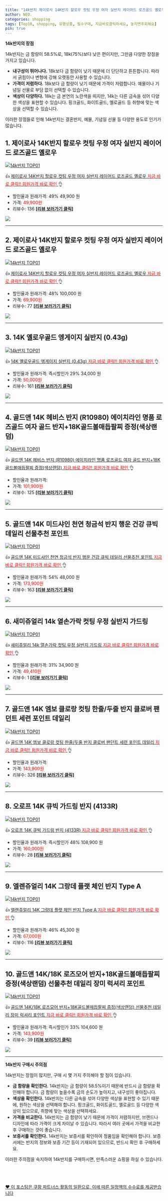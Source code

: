 ```yaml
---
title: "14k반지 제이로사 14K반지 할로우 컷팅 우정 여자 실반지 레이어드 로즈골드 옐로우 필수 필요 추천 제품 비교 최저 가격 비교 장점 구매 후기 구매평"
author: NEO.
categories: shopping
tags: [Top10, shopping, 유행상품, 필수구매, 지금바로클릭하세요, 놓치면후회해요]
pin: true
---
```

**14k반지의 장점**

14k반지는 금 함량이 58.5%로, 18k(75%)보다 낮은 편이지만, 그만큼 다양한 장점을 가지고 있습니다.

* **내구성이 뛰어나다.** 18k보다 금 함량이 낮기 때문에 더 단단하고 튼튼합니다. 따라서 긁힘이나 변형에 강해 오랫동안 사용할 수 있습니다.
* **가격이 저렴하다.** 18k보다 금 함량이 낮기 때문에 가격이 저렴합니다. 예물이나 기념일 선물로 부담 없이 선택할 수 있습니다.
* **색상이 다양하다.** 18k는 금 본연의 노란색을 띠지만, 14k는 다른 금속을 섞어 다양한 색상을 표현할 수 있습니다. 핑크골드, 화이트골드, 옐로골드 등 취향에 맞는 색상을 선택할 수 있습니다.

이러한 장점들로 인해 14k반지는 결혼반지, 예물, 기념일 선물 등 다양한 용도로 인기가 많습니다.

   

## 1. 제이로사 14K반지 할로우 컷팅 우정 여자 실반지 레이어드 로즈골드 옐로우

[![14k반지 TOP01](https://thumbnail7.coupangcdn.com/thumbnails/remote/490x490ex/image/vendor_inventory/3f6b/95e068668b0592e1ca9146c7e0dc54f3595137addd021cc0018d43b80818.jpg)](https://link.coupang.com/re/AFFSDP?lptag=AF3617701&subid=GithubCoopas&pageKey=6536268660&traceid=V0-153&itemId=14535737281&vendorItemId=86545472810)


👍 [제이로사 14K반지 할로우 컷팅 우정 여자 실반지 레이어드 로즈골드 옐로우 <font color=red> 지금 바로 클릭!! 회원가격 바로 확인 </font> ](https://link.coupang.com/re/AFFSDP?lptag=AF3617701&subid=GithubCoopas&pageKey=6536268660&traceid=V0-153&itemId=14535737281&vendorItemId=86545472810) 👌 


- 할인율과 원래가격: 49%  49,900   원
- 가격: <span style='color:red'>49,900원</span>
- 리뷰수: 136  [**[리뷰 보러가기 클릭]**](https://link.coupang.com/re/AFFSDP?lptag=AF3617701&subid=GithubCoopas&pageKey=6536268660&traceid=V0-153&itemId=14535737281&vendorItemId=86545472810)

[![](/discount_price.png)](https://link.coupang.com/re/AFFSDP?lptag=AF3617701&subid=GithubCoopas&pageKey=6536268660&traceid=V0-153&itemId=14535737281&vendorItemId=86545472810)

---


   

## 2. 제이로사 14K반지 할로우 컷팅 우정 여자 실반지 레이어드 로즈골드 옐로우

[![14k반지 TOP01](https://thumbnail7.coupangcdn.com/thumbnails/remote/490x490ex/image/vendor_inventory/3f6b/95e068668b0592e1ca9146c7e0dc54f3595137addd021cc0018d43b80818.jpg)](https://link.coupang.com/re/AFFSDP?lptag=AF3617701&subid=GithubCoopas&pageKey=6536268660&traceid=V0-153&itemId=14535737247&vendorItemId=86545473190)


👍 [제이로사 14K반지 할로우 컷팅 우정 여자 실반지 레이어드 로즈골드 옐로우 <font color=red> 지금 바로 클릭!! 회원가격 바로 확인 </font> ](https://link.coupang.com/re/AFFSDP?lptag=AF3617701&subid=GithubCoopas&pageKey=6536268660&traceid=V0-153&itemId=14535737247&vendorItemId=86545473190) 👌 


- 할인율과 원래가격: 48%  100,000   원
- 가격: <span style='color:red'>69,900원</span>
- 리뷰수: 77  [**[리뷰 보러가기 클릭]**](https://link.coupang.com/re/AFFSDP?lptag=AF3617701&subid=GithubCoopas&pageKey=6536268660&traceid=V0-153&itemId=14535737247&vendorItemId=86545473190)

[![](/discount_price.png)](https://link.coupang.com/re/AFFSDP?lptag=AF3617701&subid=GithubCoopas&pageKey=6536268660&traceid=V0-153&itemId=14535737247&vendorItemId=86545473190)

---


   

## 3. 14K 옐로우골드 엥게이지 실반지 (0.43g)

[![14k반지 TOP01](https://thumbnail9.coupangcdn.com/thumbnails/remote/490x490ex/image/vendor_inventory/46f5/0bd5bde3a19c6260810eadff39c6e499bec3dbd213d51354fdfd49992272.JPG)](https://link.coupang.com/re/AFFSDP?lptag=AF3617701&subid=GithubCoopas&pageKey=7141381521&traceid=V0-153&itemId=17930069723&vendorItemId=85092380295)


👍 [14K 옐로우골드 엥게이지 실반지 (0.43g) <font color=red> 지금 바로 클릭!! 회원가격 바로 확인 </font> ](https://link.coupang.com/re/AFFSDP?lptag=AF3617701&subid=GithubCoopas&pageKey=7141381521&traceid=V0-153&itemId=17930069723&vendorItemId=85092380295) 👌 


- 할인율과 원래가격: 즉시할인가 29%  34,000   원
- 가격: <span style='color:red'>50,000원</span>
- 리뷰수: 161  [**[리뷰 보러가기 클릭]**](https://link.coupang.com/re/AFFSDP?lptag=AF3617701&subid=GithubCoopas&pageKey=7141381521&traceid=V0-153&itemId=17930069723&vendorItemId=85092380295)

[![](/discount_price.png)](https://link.coupang.com/re/AFFSDP?lptag=AF3617701&subid=GithubCoopas&pageKey=7141381521&traceid=V0-153&itemId=17930069723&vendorItemId=85092380295)

---


   

## 4. 골드앤 14K 헤비스 반지 (R10980) 에이치라인 명품 로즈골드 여자 골드 반지+18K골드볼매듭팔찌 증정(색상랜덤)

[![14k반지 TOP01](https://thumbnail9.coupangcdn.com/thumbnails/remote/490x490ex/image/vendor_inventory/9ed3/744b4ed388d8c29bc5de9f0c534289a4e31b41af795d6802f7565406fb21.png)](https://link.coupang.com/re/AFFSDP?lptag=AF3617701&subid=GithubCoopas&pageKey=5149314727&traceid=V0-153&itemId=7073266985&vendorItemId=76866942984)


👍 [골드앤 14K 헤비스 반지 (R10980) 에이치라인 명품 로즈골드 여자 골드 반지+18K골드볼매듭팔찌 증정(색상랜덤) <font color=red> 지금 바로 클릭!! 회원가격 바로 확인 </font> ](https://link.coupang.com/re/AFFSDP?lptag=AF3617701&subid=GithubCoopas&pageKey=5149314727&traceid=V0-153&itemId=7073266985&vendorItemId=76866942984) 👌 


- 할인율과 원래가격: 
- 가격: <span style='color:red'>101,900원</span>
- 리뷰수: 125  [**[리뷰 보러가기 클릭]**](https://link.coupang.com/re/AFFSDP?lptag=AF3617701&subid=GithubCoopas&pageKey=5149314727&traceid=V0-153&itemId=7073266985&vendorItemId=76866942984)

[![](/discount_price.png)](https://link.coupang.com/re/AFFSDP?lptag=AF3617701&subid=GithubCoopas&pageKey=5149314727&traceid=V0-153&itemId=7073266985&vendorItemId=76866942984)

---


   

## 5. 골드앤 14K 미드샤인 천연 청금석 반지 행운 건강 큐빅 데일리 선물추천 포인트

[![14k반지 TOP01](https://thumbnail10.coupangcdn.com/thumbnails/remote/490x490ex/image/vendor_inventory/2e8b/4a1bceaf24331c7d70a3edda2518ba40129e3f579d6edac238dcf6350f6c.jpg)](https://link.coupang.com/re/AFFSDP?lptag=AF3617701&subid=GithubCoopas&pageKey=4533833532&traceid=V0-153&itemId=5479690780&vendorItemId=72779406569)


👍 [골드앤 14K 미드샤인 천연 청금석 반지 행운 건강 큐빅 데일리 선물추천 포인트 <font color=red> 지금 바로 클릭!! 회원가격 바로 확인 </font> ](https://link.coupang.com/re/AFFSDP?lptag=AF3617701&subid=GithubCoopas&pageKey=4533833532&traceid=V0-153&itemId=5479690780&vendorItemId=72779406569) 👌 


- 할인율과 원래가격: 54%  48,000   원
- 가격: <span style='color:red'>173,900원</span>
- 리뷰수: 163  [**[리뷰 보러가기 클릭]**](https://link.coupang.com/re/AFFSDP?lptag=AF3617701&subid=GithubCoopas&pageKey=4533833532&traceid=V0-153&itemId=5479690780&vendorItemId=72779406569)

[![](/discount_price.png)](https://link.coupang.com/re/AFFSDP?lptag=AF3617701&subid=GithubCoopas&pageKey=4533833532&traceid=V0-153&itemId=5479690780&vendorItemId=72779406569)

---


   

## 6. 새미쥬얼리 14k 열손가락 컷팅 우정 실반지 가드링

[![14k반지 TOP01](https://thumbnail8.coupangcdn.com/thumbnails/remote/490x490ex/image/vendor_inventory/5665/d87e43d6940cbdc847a4a2b407d1a1bcfff128b3089ec00d91ce2505792d.jpg)](https://link.coupang.com/re/AFFSDP?lptag=AF3617701&subid=GithubCoopas&pageKey=1268535141&traceid=V0-153&itemId=2272394548&vendorItemId=70269597875)


👍 [새미쥬얼리 14k 열손가락 컷팅 우정 실반지 가드링 <font color=red> 지금 바로 클릭!! 회원가격 바로 확인 </font> ](https://link.coupang.com/re/AFFSDP?lptag=AF3617701&subid=GithubCoopas&pageKey=1268535141&traceid=V0-153&itemId=2272394548&vendorItemId=70269597875) 👌 


- 할인율과 원래가격: 31%  34,900   원
- 가격: <span style='color:red'>49,410원</span>
- 리뷰수: 1  [**[리뷰 보러가기 클릭]**](https://link.coupang.com/re/AFFSDP?lptag=AF3617701&subid=GithubCoopas&pageKey=1268535141&traceid=V0-153&itemId=2272394548&vendorItemId=70269597875)

[![](/discount_price.png)](https://link.coupang.com/re/AFFSDP?lptag=AF3617701&subid=GithubCoopas&pageKey=1268535141&traceid=V0-153&itemId=2272394548&vendorItemId=70269597875)

---


   

## 7. 골드앤 14K 엠보 클로랑 컷팅 한줄/두줄 반지 클로버 팬던트 세련 포인트 데일리

[![14k반지 TOP01](https://thumbnail10.coupangcdn.com/thumbnails/remote/490x490ex/image/vendor_inventory/d0cd/5ab19b97e2807dddae22983c8732aa5c5d8a443ca25af6770bb5fb6f348a.jpg)](https://link.coupang.com/re/AFFSDP?lptag=AF3617701&subid=GithubCoopas&pageKey=6859285143&traceid=V0-153&itemId=16370200842&vendorItemId=83561725436)


👍 [골드앤 14K 엠보 클로랑 컷팅 한줄/두줄 반지 클로버 팬던트 세련 포인트 데일리 <font color=red> 지금 바로 클릭!! 회원가격 바로 확인 </font> ](https://link.coupang.com/re/AFFSDP?lptag=AF3617701&subid=GithubCoopas&pageKey=6859285143&traceid=V0-153&itemId=16370200842&vendorItemId=83561725436) 👌 


- 할인율과 원래가격: 
- 가격: <span style='color:red'>143,900원</span>
- 리뷰수: 326  [**[리뷰 보러가기 클릭]**](https://link.coupang.com/re/AFFSDP?lptag=AF3617701&subid=GithubCoopas&pageKey=6859285143&traceid=V0-153&itemId=16370200842&vendorItemId=83561725436)

[![](/discount_price.png)](https://link.coupang.com/re/AFFSDP?lptag=AF3617701&subid=GithubCoopas&pageKey=6859285143&traceid=V0-153&itemId=16370200842&vendorItemId=83561725436)

---


   

## 8. 오로프 14K 큐빅 가드링 반지 (4133R)

[![14k반지 TOP01](https://thumbnail9.coupangcdn.com/thumbnails/remote/490x490ex/image/vendor_inventory/6460/dd67b3f09a384215a65a3bbb0e6481aa4ac4b73faaa1647713a3a8019883.jpg)](https://link.coupang.com/re/AFFSDP?lptag=AF3617701&subid=GithubCoopas&pageKey=7580934153&traceid=V0-153&itemId=20011872767&vendorItemId=87108761886)


👍 [오로프 14K 큐빅 가드링 반지 (4133R) <font color=red> 지금 바로 클릭!! 회원가격 바로 확인 </font> ](https://link.coupang.com/re/AFFSDP?lptag=AF3617701&subid=GithubCoopas&pageKey=7580934153&traceid=V0-153&itemId=20011872767&vendorItemId=87108761886) 👌 


- 할인율과 원래가격: 즉시할인가 48%  108,900   원
- 가격: <span style='color:red'>160,000원</span>
- 리뷰수: 28  [**[리뷰 보러가기 클릭]**](https://link.coupang.com/re/AFFSDP?lptag=AF3617701&subid=GithubCoopas&pageKey=7580934153&traceid=V0-153&itemId=20011872767&vendorItemId=87108761886)

[![](/discount_price.png)](https://link.coupang.com/re/AFFSDP?lptag=AF3617701&subid=GithubCoopas&pageKey=7580934153&traceid=V0-153&itemId=20011872767&vendorItemId=87108761886)

---


   

## 9. 엘렌쥬얼리 14K 그랑데 플랫 체인 반지 Type A

[![14k반지 TOP01](https://thumbnail10.coupangcdn.com/thumbnails/remote/490x490ex/image/vendor_inventory/c651/f3f4717e9d295e4407102e60265a65a51ed6e4fbfd22be61aca9676c6c71.jpg)](https://link.coupang.com/re/AFFSDP?lptag=AF3617701&subid=GithubCoopas&pageKey=7063928868&traceid=V0-153&itemId=17522943843&vendorItemId=84690062965)


👍 [엘렌쥬얼리 14K 그랑데 플랫 체인 반지 Type A <font color=red> 지금 바로 클릭!! 회원가격 바로 확인 </font> ](https://link.coupang.com/re/AFFSDP?lptag=AF3617701&subid=GithubCoopas&pageKey=7063928868&traceid=V0-153&itemId=17522943843&vendorItemId=84690062965) 👌 


- 할인율과 원래가격: 46%  45,300   원
- 가격: <span style='color:red'>67,000원</span>
- 리뷰수: 116  [**[리뷰 보러가기 클릭]**](https://link.coupang.com/re/AFFSDP?lptag=AF3617701&subid=GithubCoopas&pageKey=7063928868&traceid=V0-153&itemId=17522943843&vendorItemId=84690062965)

[![](/discount_price.png)](https://link.coupang.com/re/AFFSDP?lptag=AF3617701&subid=GithubCoopas&pageKey=7063928868&traceid=V0-153&itemId=17522943843&vendorItemId=84690062965)

---


   

## 10. 골드앤 14K/18K 로즈모어 반지+18K골드볼매듭팔찌 증정(색상랜덤) 선물추천 데일리 장미 럭셔리 포인트

[![14k반지 TOP01](https://thumbnail7.coupangcdn.com/thumbnails/remote/490x490ex/image/vendor_inventory/db92/31acfae74506b4b74e1b43021c97d46971fcacd636796789570fe16a7acb.png)](https://link.coupang.com/re/AFFSDP?lptag=AF3617701&subid=GithubCoopas&pageKey=222114728&traceid=V0-153&itemId=695471219&vendorItemId=4777833919)


👍 [골드앤 14K/18K 로즈모어 반지+18K골드볼매듭팔찌 증정(색상랜덤) 선물추천 데일리 장미 럭셔리 포인트 <font color=red> 지금 바로 클릭!! 회원가격 바로 확인 </font> ](https://link.coupang.com/re/AFFSDP?lptag=AF3617701&subid=GithubCoopas&pageKey=222114728&traceid=V0-153&itemId=695471219&vendorItemId=4777833919) 👌 


- 할인율과 원래가격: 즉시할인가 33%  104,600   원
- 가격: <span style='color:red'>143,900원</span>
- 리뷰수: 39  [**[리뷰 보러가기 클릭]**](https://link.coupang.com/re/AFFSDP?lptag=AF3617701&subid=GithubCoopas&pageKey=222114728&traceid=V0-153&itemId=695471219&vendorItemId=4777833919)

[![](/discount_price.png)](https://link.coupang.com/re/AFFSDP?lptag=AF3617701&subid=GithubCoopas&pageKey=222114728&traceid=V0-153&itemId=695471219&vendorItemId=4777833919)

---
**14k반지 구매시 주의점**

14k반지는 장점이 많지만, 구매 시 몇 가지 주의해야 할 점이 있습니다.

* **금 함량을 확인한다.** 14k반지는 금 함량이 58.5%이기 때문에 반드시 금 함량을 확인해야 합니다. 금 함량이 높을수록 금의 순도가 높아지고, 내구성이 좋아집니다.
* **색상을 확인한다.** 14k반지는 다른 금속을 섞어 다양한 색상을 표현할 수 있기 때문에, 원하는 색상을 선택해야 합니다. 핑크골드, 화이트골드, 옐로골드 등 다양한 색상이 있으므로, 취향에 맞는 색상을 선택하세요.
* **가격을 비교한다.** 14k반지는 금 함량이 낮기 때문에 가격이 저렴하지만, 브랜드나 디자인에 따라 가격이 크게 차이날 수 있습니다. 따라서 여러 곳에서 가격을 비교한 후 구매하는 것이 좋습니다.
* **보증서를 확인한다.** 14k반지는 보증서를 확인하여 정품임을 확인해야 합니다. 보증서에는 반지의 정보와 보증 기간 등이 기재되어 있으므로, 반드시 확인 후 구매하세요.

이러한 주의점을 숙지하여 14k반지를 구매하시면, 만족스러운 쇼핑을 하실 수 있습니다.<br><br><br><br><br> [ ❤  이 포스팅은 쿠팡 파트너스 활동의 일환으로, 이에 따른 일정액의 수수료를 제공받습니다](https://link.coupang.com/a/bcEFyh)